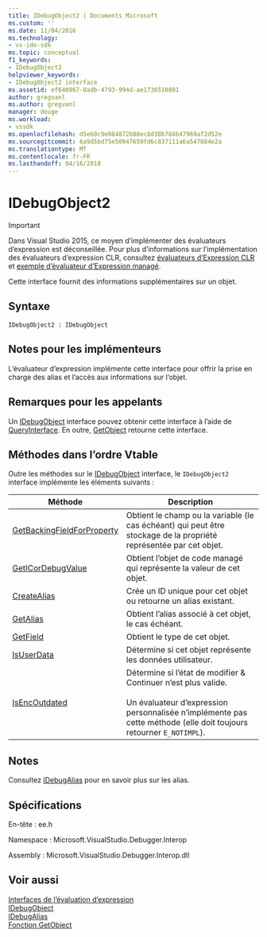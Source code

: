 ```yaml
---
title: IDebugObject2 | Documents Microsoft
ms.custom: ''
ms.date: 11/04/2016
ms.technology:
- vs-ide-sdk
ms.topic: conceptual
f1_keywords:
- IDebugObject2
helpviewer_keywords:
- IDebugObject2 interface
ms.assetid: ef640967-8adb-4793-994d-ae1736510891
author: gregvanl
ms.author: gregvanl
manager: douge
ms.workload:
- vssdk
ms.openlocfilehash: d5e60c9e084872b08ec8d38b784b47969af2d52e
ms.sourcegitcommit: 6a9d5bd75e50947659fd6c837111a6a547884e2a
ms.translationtype: MT
ms.contentlocale: fr-FR
ms.lasthandoff: 04/16/2018
---
```

# <a name="idebugobject2"></a>IDebugObject2
> [!IMPORTANT]
>  Dans Visual Studio 2015, ce moyen d’implémenter des évaluateurs d’expression est déconseillée. Pour plus d’informations sur l’implémentation des évaluateurs d’expression CLR, consultez [évaluateurs d’Expression CLR](https://github.com/Microsoft/ConcordExtensibilitySamples/wiki/CLR-Expression-Evaluators) et [exemple d’évaluateur d’Expression managé](https://github.com/Microsoft/ConcordExtensibilitySamples/wiki/Managed-Expression-Evaluator-Sample).  
  
 Cette interface fournit des informations supplémentaires sur un objet.  
  
## <a name="syntax"></a>Syntaxe  
  
```  
IDebugObject2 : IDebugObject  
```  
  
## <a name="notes-for-implementers"></a>Notes pour les implémenteurs  
 L’évaluateur d’expression implémente cette interface pour offrir la prise en charge des alias et l’accès aux informations sur l’objet.  
  
## <a name="notes-for-callers"></a>Remarques pour les appelants  
 Un [IDebugObject](../../../extensibility/debugger/reference/idebugobject.md) interface pouvez obtenir cette interface à l’aide de [QueryInterface](/cpp/atl/queryinterface). En outre, [GetObject](../../../extensibility/debugger/reference/idebugalias-getobject.md) retourne cette interface.  
  
## <a name="methods-in-vtable-order"></a>Méthodes dans l’ordre Vtable  
 Outre les méthodes sur le [IDebugObject](../../../extensibility/debugger/reference/idebugobject.md) interface, le `IDebugObject2` interface implémente les éléments suivants :  
  
|Méthode|Description|  
|------------|-----------------|  
|[GetBackingFieldForProperty](../../../extensibility/debugger/reference/idebugobject2-getbackingfieldforproperty.md)|Obtient le champ ou la variable (le cas échéant) qui peut être stockage de la propriété représentée par cet objet.|  
|[GetICorDebugValue](../../../extensibility/debugger/reference/idebugobject2-geticordebugvalue.md)|Obtient l’objet de code managé qui représente la valeur de cet objet.|  
|[CreateAlias](../../../extensibility/debugger/reference/idebugobject2-createalias.md)|Crée un ID unique pour cet objet ou retourne un alias existant.|  
|[GetAlias](../../../extensibility/debugger/reference/idebugobject2-getalias.md)|Obtient l’alias associé à cet objet, le cas échéant.|  
|[GetField](../../../extensibility/debugger/reference/idebugobject2-getfield.md)|Obtient le type de cet objet.|  
|[IsUserData](../../../extensibility/debugger/reference/idebugobject2-isuserdata.md)|Détermine si cet objet représente les données utilisateur.|  
|[IsEncOutdated](../../../extensibility/debugger/reference/idebugobject2-isencoutdated.md)|Détermine si l’état de modifier & Continuer n’est plus valide.<br /><br /> Un évaluateur d’expression personnalisée n’implémente pas cette méthode (elle doit toujours retourner `E_NOTIMPL`).|  
  
## <a name="remarks"></a>Notes  
 Consultez [IDebugAlias](../../../extensibility/debugger/reference/idebugalias.md) pour en savoir plus sur les alias.  
  
## <a name="requirements"></a>Spécifications  
 En-tête : ee.h  
  
 Namespace : Microsoft.VisualStudio.Debugger.Interop  
  
 Assembly : Microsoft.VisualStudio.Debugger.Interop.dll  
  
## <a name="see-also"></a>Voir aussi  
 [Interfaces de l’évaluation d’expression](../../../extensibility/debugger/reference/expression-evaluation-interfaces.md)   
 [IDebugObject](../../../extensibility/debugger/reference/idebugobject.md)   
 [IDebugAlias](../../../extensibility/debugger/reference/idebugalias.md)   
 [Fonction GetObject](../../../extensibility/debugger/reference/idebugalias-getobject.md)